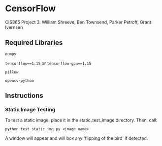 # CensorFlow

CIS365 Project 3. William Shreeve, Ben Townsend, Parker Petroff, Grant Ivernsen

## Required Libraries
`numpy`

`tensorflow==1.15` or `tensorflow-gpu==1.15`

`pillow`

`opencv-python`

## Instructions

### Static Image Testing

To test a static image, place it in the static_test_image directory. Then, call:

`python test_static_img.py <image_name>`

A window will appear and will box any 'flipping of the bird' if detected.
